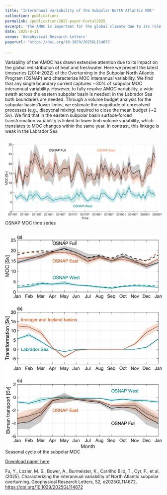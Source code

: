 ```yaml
---
title: "Interannual variability of the Subpolar North Atlantic MOC"
collection: publications
permalink: /publication/2025-paper-Fuetal2025
excerpt: 'The AMOC is important for the global climate due to its role in redistributing heat, freshwater, and dissolved gases over broad spatial scales. Through continuous observations, we now have  8‐year (2014–2022) time series of volume, heat and freshwater transports in the subpolar North Atlantic (∼60°N). Using these data, our analysis focuses on characterizing the interannual variability of the AMOC. We first investigated the importance of boundary currents and found that any single boundary current can account for up to ∼30% of the total AMOC interannualvariability. We then quantified the relationship between the water mass formation through surface cooling and freshening, the storage of water masses in ocean basins, and the AMOC on interannual timescales. We find an expected relationship in the eastern subpolar basin (between Greenland andthe UK), where formation leads to increased basin storage, and further results in enhanced AMOC.'
date: 2025-8-31
venue: 'Geophysical Research Letters'
paperurl: 'https://doi.org/10.1029/2025GL114672'

---
```


Variability of the AMOC has drawn extensive attention due to its impact on the global redistribution of heat and freshwater. Here we present the latest timeseries (2014–2022) of the Overturning in the Subpolar North Atlantic Program (OSNAP) and characterize MOC interannual variability. We find that any single boundary current captures ∼30% of subpolar MOC interannual variability. However, to fully resolve AMOC variability, a wide swath across the eastern subpolar basin is needed; in the Labrador Sea both boundaries are needed. Through a volume budget analysis for the subpolar basins'lower limbs, we estimate the magnitude of unresolved processes (e.g., diapycnal mixing) required to close the mean budget (∼2 Sv). We find that in the eastern subpolar basin surface‐forced transformation variability is linked to lower limb volume variability, which translates to MOC changes within the same year. In contrast, this linkage is weak in the Labrador Sea

<br/><img width="660" src='/images/Fu2023fig1.jpg'><br/>
OSNAP MOC time series

<br/><img width="550" src='/images/Fu2023fig2.jpg'><br/>
Seasonal cycle of the subpolar MOC

[Download paper here](http://fuyao5411.github.io/papers/Fu2025.pdf)

Fu, Y., Lozier, M. S., Bower, A., Burmeister, K., Carrilho Biló, T., Cyr, F., et al. (2025). Characterizing the interannual variability of North Atlantic subpolar overturning. Geophysical Research Letters, 52, e2025GL114672. https://doi.org/10.1029/2025GL114672